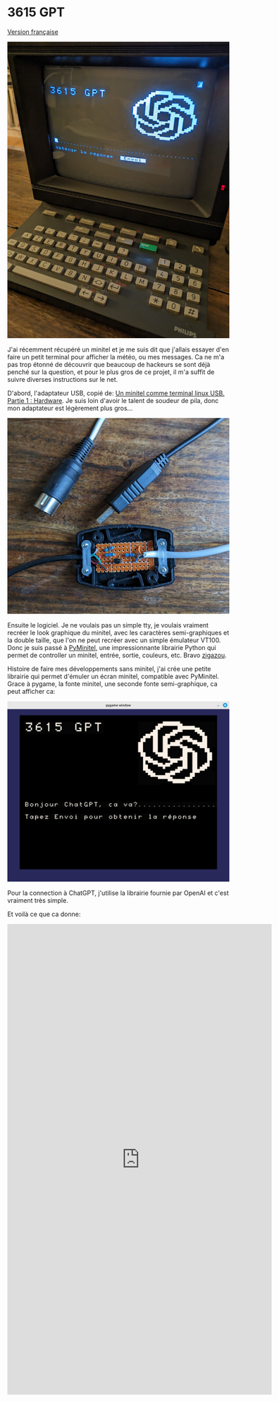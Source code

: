 # 3615 GPT

[Version française](.)

<p align="center"><img src="./minitel2.jpg" width="600" alt="photo d'un minitel"/></p>

J'ai récemment récupéré un minitel et je me suis dit que j'allais essayer d'en faire un petit terminal pour afficher la météo, ou mes messages. Ca ne m'a pas trop étonné de découvrir que beaucoup de hackeurs se sont déjà penché sur la question, et pour le plus gros de ce projet, il m'a suffit de suivre diverses instructions sur le net.

D'abord, l'adaptateur USB, copié de: [Un minitel comme terminal linux USB. Partie 1 : Hardware](https://pila.fr/wordpress/?p=361). Je suis loin d'avoir le talent de soudeur de pila, donc mon adaptateur est légèrement plus gros...


<p align="center"><img src="./cable.jpg" width="600" alt="photo d'un cable usb-minitel"/></p>


Ensuite le logiciel. Je ne voulais pas un simple tty, je voulais vraiment recréer le look graphique du minitel, avec les caractères semi-graphiques et la double taille, que l'on ne peut recréer avec un simple émulateur VT100. Donc je suis passé à [PyMinitel](), une impressionnante librairie Python qui permet de controller un minitel, entrée, sortie, couleurs, etc. Bravo [zigazou]().

Histoire de faire mes développements sans minitel, j'ai crée une petite
librairie qui permet d'émuler un écran minitel, compatible avec PyMinitel. Grace
à pygame, la fonte minitel, une seconde fonte semi-graphique, ca peut afficher ca:


<p align="center"><img src="./emulator.png" width="600" alt="capture d'écran de l'émulateur"/></p>


Pour la connection à ChatGPT, j'utilise la librairie fournie par OpenAI et c'est vraiment très simple.

Et voilà ce que ca donne:

<p align="center"><iframe width="600" height="1067" src="https://www.youtube.com/embed/4mqJF_qJgYU" title="3615 GPT" frameborder="0" allow="accelerometer; autoplay; clipboard-write; encrypted-media; gyroscope; picture-in-picture; web-share" allowfullscreen></iframe></p>
